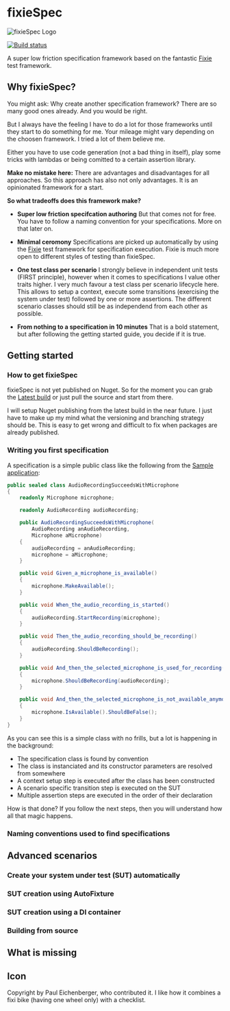 # fixieSpec #

![fixieSpec Logo](https://raw.github.com/Martin-Bohring/fixieSpec/master/assets/Fixiespec-64-01.png)

[![Build status](https://ci.appveyor.com/api/projects/status/0e3c8ei5n1297y9g?svg=true)](https://ci.appveyor.com/project/Martin-Bohring/fixiespec)

A super low friction specification framework based on the fantastic [Fixie](https://github.com/fixie/fixie "Fixie") test framework.

## Why fixieSpec? ##

You might ask: Why create another specification framework?
There are so many good ones already. And you would be right.

But I always have the feeling I have to do a lot for those frameworks until they start to do something for me.
Your mileage might vary depending on the choosen framework. I tried a lot of them believe me.

Either you have to use code generation (not a bad thing in itself), play some tricks with lambdas or
being comitted to a certain assertion library.

**Make no mistake here:**
There are advantages and disadvantages for all approaches. So this approach has also not only advantages.
It is an opinionated framework for a start.  

**So what tradeoffs does this framework make?**

- **Super low friction specifcation authoring**
  But that comes not for free. You have to follow a naming convention for your specifications. More on that later on.

- **Minimal ceromony**
  Specifications are picked up automatically by using the [Fixie](https://github.com/fixie/fixie "Fixie") test framework for specification execution. Fixie is much more open to different styles of testing than fixieSpec.

- **One test class per scenario**
  I strongly believe in independent unit tests (FIRST principle), however when it comes to specifications I value other traits higher. I very much favour a test class per scenario lifecycle here. This allows to setup a context, execute some transitions (exercising the system under test) followed by one or more assertions. The different scenario classes should still be as independend from each other as possible.

- **From nothing to a specification in 10 minutes**
  That is a bold statement, but after following the getting started guide, you decide if it is true.

## Getting started ##
### How to get fixieSpec ###
fixieSpec is not yet published on Nuget.
So for the moment you can grab the [Latest build](https://ci.appveyor.com/project/Martin-Bohring/fixiespec "Latest build") or just pull the source and start from there.

I will setup Nuget publishing from the latest build in the near future. I just have to make up my mind what the versioning and branching strategy should be. This is easy to get wrong and difficult to fix when packages are already published.

### Writing you first specification ###
A specification is a simple public class like the following from the [Sample application](https://github.com/Martin-Bohring/fixieSpec/tree/master/Samples "Samples"):

```c#
public sealed class AudioRecordingSucceedsWithMicrophone
{
    readonly Microphone microphone;

    readonly AudioRecording audioRecording;

    public AudioRecordingSucceedsWithMicrophone(
        AudioRecording anAudioRecording,
        Microphone aMicrophone)
    {
        audioRecording = anAudioRecording;
        microphone = aMicrophone;
    }

    public void Given_a_microphone_is_available()
    {
        microphone.MakeAvailable();
    }

    public void When_the_audio_recording_is_started()
    {
        audioRecording.StartRecording(microphone);
    }

    public void Then_the_audio_recording_should_be_recording()
    {
        audioRecording.ShouldBeRecording();
    }

    public void And_then_the_selected_microphone_is_used_for_recording()
    {
        microphone.ShouldBeRecording(audioRecording);
    }

    public void And_then_the_selected_microphone_is_not_available_anymore()
    {
        microphone.IsAvailable().ShouldBeFalse();
    }
}
```

As you can see this is a simple class with no frills, but a lot is happening in the background:

- The specification class is found by convention
- The class is instanciated and its constructor parameters are resolved from somewhere
- A context setup step is executed after the class has been constructed
- A scenario specific transition step is executed on the SUT
- Multiple assertion steps are executed in the order of their declaration

How is that done? If you follow the next steps, then you will understand how all that magic happens.
### Naming conventions used to find specifications ###

## Advanced scenarios ##
### Create your system under test (SUT) automatically ###
### SUT creation using AutoFixture ###
### SUT creation using a DI container ###
### Building from source ###

## What is missing ##

## Icon ##
Copyright by Paul Eichenberger, who contributed it.
I like how it combines a fixi bike (having one wheel only) with a checklist.
